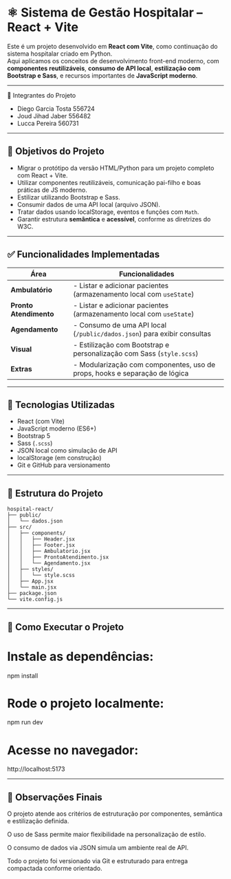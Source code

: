 # ⚛️ Sistema de Gestão Hospitalar – React + Vite

Este é um projeto desenvolvido em **React com Vite**, como continuação do sistema hospitalar criado em Python.  
Aqui aplicamos os conceitos de desenvolvimento front-end moderno, com **componentes reutilizáveis**, **consumo de API local**, **estilização com Bootstrap e Sass**, e recursos importantes de **JavaScript moderno**.

---

👥 Integrantes do Projeto
- Diego Garcia Tosta	556724
- Joud Jihad Jaber	556482
- Lucca Pereira	560731

---

## 🎯 Objetivos do Projeto

- Migrar o protótipo da versão HTML/Python para um projeto completo com React + Vite.
- Utilizar componentes reutilizáveis, comunicação pai-filho e boas práticas de JS moderno.
- Estilizar utilizando Bootstrap e Sass.
- Consumir dados de uma API local (arquivo JSON).
- Tratar dados usando localStorage, eventos e funções com `Math`.
- Garantir estrutura **semântica** e **acessível**, conforme as diretrizes do W3C.

---

## ✅ Funcionalidades Implementadas

| Área                  | Funcionalidades                                                              |
|-----------------------|------------------------------------------------------------------------------|
| **Ambulatório**       | - Listar e adicionar pacientes (armazenamento local com `useState`)         |
| **Pronto Atendimento**| - Listar e adicionar pacientes (armazenamento local com `useState`)         |
| **Agendamento**       | - Consumo de uma API local (`/public/dados.json`) para exibir consultas     |
| **Visual**            | - Estilização com Bootstrap e personalização com Sass (`style.scss`)        |
| **Extras**            | - Modularização com componentes, uso de props, hooks e separação de lógica  |

---

## 🧠 Tecnologias Utilizadas

- React (com Vite)
- JavaScript moderno (ES6+)
- Bootstrap 5
- Sass (`.scss`)
- JSON local como simulação de API
- localStorage (em construção)
- Git e GitHub para versionamento

---

## 📁 Estrutura do Projeto

```plaintext
hospital-react/
├── public/
│   └── dados.json
├── src/
│   ├── components/
│   │   ├── Header.jsx
│   │   ├── Footer.jsx
│   │   ├── Ambulatorio.jsx
│   │   ├── ProntoAtendimento.jsx
│   │   └── Agendamento.jsx
│   ├── styles/
│   │   └── style.scss
│   ├── App.jsx
│   └── main.jsx
├── package.json
└── vite.config.js
```

---

## 🔌 Como Executar o Projeto
# Instale as dependências:

npm install

# Rode o projeto localmente:

npm run dev

# Acesse no navegador:

http://localhost:5173

---

## 📌 Observações Finais
O projeto atende aos critérios de estruturação por componentes, semântica e estilização definida.

O uso de Sass permite maior flexibilidade na personalização de estilo.

O consumo de dados via JSON simula um ambiente real de API.

Todo o projeto foi versionado via Git e estruturado para entrega compactada conforme orientado.
